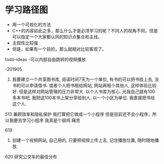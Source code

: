 # 学习路径图

- 用一个可视化的方法
- C++的内容如此之多，那么什么才是必须学习的呢？不同人的视角不同，但是可以指定一个大家都认同的知识点集合和主线。
- 主观性比较强
- 但是，如果有一个目的，那么就相对比较客观了。







todo-ideas 
-可以内部自由跳转的视频播放

-201905

1. 我要建立一个共享图书库, 阅读时间7天为一个单位, 有书的可以把书挂上去, 没书的可以申请借书. 
   或者个人把书租给网站, 网站再租个其他人, 这样体验比较好. 但是这样对网站管理的压力非常大. 
   以个人书库为核心. 
   光我自己就有100多本书吧, 我把这100本书上架分享给别人, 以一个小区为单位. 我直接把书给这个人.

513 
兼顾效率和隐私保护 
我打算把它做成一个小程序 
但是目前还不会小程序，所以我要去学习小程序 
我真是个弱鸡 
痛苦

619

1. 创建一个视频网站, 自己用的, 只要把视频上传上去, 记住播放位置, 随时随地播放.

620 
研究公交车的最佳分布